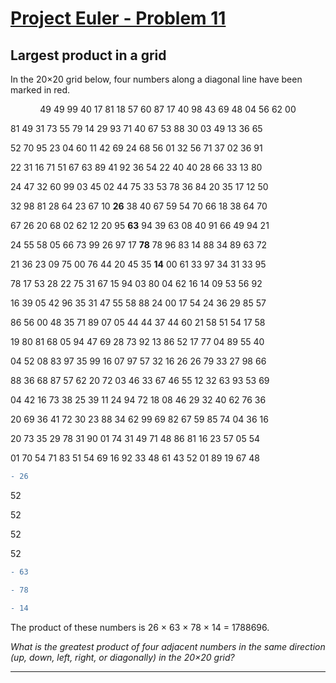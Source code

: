 [Project Euler - Problem 11](https://projecteuler.net/problem=11)
======

Largest product in a grid
------

In the 20×20 grid below, four numbers along a diagonal line have been marked in red.

<p align="center">
49 49 99 40 17 81 18 57   60   87   17   40   98 43 69 48 04 56 62 00

81 49 31 73 55 79 14 29   93   71   40   67   53 88 30 03 49 13 36 65

52 70 95 23 04 60 11 42   69   24   68   56   01 32 56 71 37 02 36 91

22 31 16 71 51 67 63 89   41   92   36   54   22 40 40 28 66 33 13 80

24 47 32 60 99 03 45 02   44   75   33   53   78 36 84 20 35 17 12 50

32 98 81 28 64 23 67 10 **26** 38   40   67   59 54 70 66 18 38 64 70

67 26 20 68 02 62 12 20   95 **63** 94   39   63 08 40 91 66 49 94 21

24 55 58 05 66 73 99 26   97   17 **78** 78   96 83 14 88 34 89 63 72

21 36 23 09 75 00 76 44   20   45   35 **14** 00 61 33 97 34 31 33 95

78 17 53 28 22 75 31 67   15   94   03   80   04 62 16 14 09 53 56 92

16 39 05 42 96 35 31 47   55   58   88   24   00 17 54 24 36 29 85 57

86 56 00 48 35 71 89 07   05   44   44   37   44 60 21 58 51 54 17 58

19 80 81 68 05 94 47 69   28   73   92   13   86 52 17 77 04 89 55 40

04 52 08 83 97 35 99 16   07   97   57   32   16 26 26 79 33 27 98 66

88 36 68 87 57 62 20 72   03   46   33   67   46 55 12 32 63 93 53 69

04 42 16 73 38 25 39 11   24   94   72   18   08 46 29 32 40 62 76 36

20 69 36 41 72 30 23 88   34   62   99   69   82 67 59 85 74 04 36 16

20 73 35 29 78 31 90 01   74   31   49   71   48 86 81 16 23 57 05 54

01 70 54 71 83 51 54 69   16   92   33   48   61 43 52 01 89 19 67 48
</p>

```diff 
- 26 
```

52
 
52

52

52


```diff
- 63
```
```diff
- 78
```
```diff
- 14
```
The product of these numbers is 26 × 63 × 78 × 14 = 1788696.

*What is the greatest product of four adjacent numbers in the same direction
(up, down, left, right, or diagonally) in the 20×20 grid?*

-----
